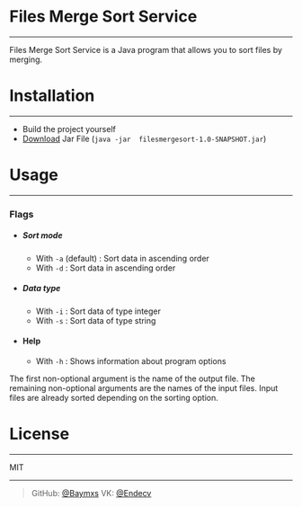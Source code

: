 # Files Merge Sort Service
---
Files Merge Sort Service is a Java program that allows you to sort files by merging.

# Installation
---
- Build the project yourself
- [Download](https://drive.google.com/file/d/1R2GtZ-10nYxeZtzFh1tsYy33FPydwUaK/view?usp=sharing) Jar File (`java -jar 
filesmergesort-1.0-SNAPSHOT.jar`)
# Usage
---
### Flags
- ##### Sort mode
  * With `-a` (default) : Sort data in ascending order
  * With `-d` : Sort data in ascending order
- ##### Data type
  * With `-i` : Sort data of type integer
  * With `-s` : Sort data of type string
- #### Help
  * With `-h` : Shows information about program options
 
The first non-optional argument is the name of the output file.
The remaining non-optional arguments are the names of the input files.
Input files are already sorted depending on the sorting option.
  
# License
----
MIT

----
> GitHub: [@Baymxs](https://github.com/Baymxs) VK: [@Endecv](https://vk.com/endecv)

